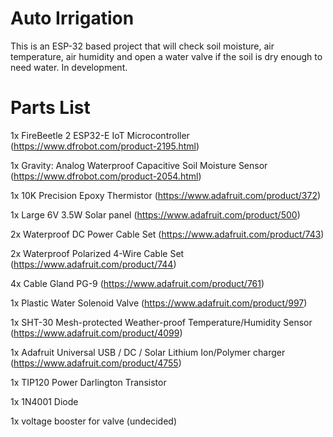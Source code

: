 # Auto Irrigation

This is an ESP-32 based project that will check soil moisture, air temperature, air humidity and open a water valve if the soil is dry enough to need water. In development.

# Parts List
1x FireBeetle 2 ESP32-E IoT Microcontroller (https://www.dfrobot.com/product-2195.html)

1x Gravity: Analog Waterproof Capacitive Soil Moisture Sensor (https://www.dfrobot.com/product-2054.html)

1x 10K Precision Epoxy Thermistor (https://www.adafruit.com/product/372)

1x Large 6V 3.5W Solar panel (https://www.adafruit.com/product/500)

2x Waterproof DC Power Cable Set (https://www.adafruit.com/product/743)

2x Waterproof Polarized 4-Wire Cable Set (https://www.adafruit.com/product/744)

4x Cable Gland PG-9 (https://www.adafruit.com/product/761)

1x Plastic Water Solenoid Valve (https://www.adafruit.com/product/997)

1x SHT-30 Mesh-protected Weather-proof Temperature/Humidity Sensor (https://www.adafruit.com/product/4099)

1x Adafruit Universal USB / DC / Solar Lithium Ion/Polymer charger (https://www.adafruit.com/product/4755)

1x TIP120 Power Darlington Transistor

1x 1N4001 Diode

1x voltage booster for valve (undecided)
